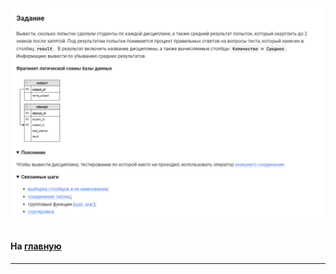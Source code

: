 

<img src="../art/3.1.2.task.png" alt="solution" >

```sql 

```


#### На [главную](https://github.com/BEPb/stepik_sql#readme)

---


